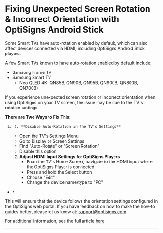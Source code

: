 # Fixing Unexpected Screen Rotation & Incorrect Orientation with OptiSigns Android Stick

Some Smart TVs have auto-rotation enabled by default, which can also affect devices connected via HDMI, including OptiSigns Android Stick players.

A few Smart TVs known to have auto-rotation enabled by default include:

  * Samsung Frame TV
  * Samsung Smart TV 
    * Neo QLED 4K (QN85B, QN90B, QN95B, QN900B, QN800B, QN700B)




If you experience unexpected screen rotation or incorrect orientation when using OptiSigns on your TV screen, the issue may be due to the TV's rotation settings.

**There are Two Ways to Fix This:**

  1.      1. **Disable Auto-Rotation in the TV's Settings**  

        * Open the TV's Settings Menu
        * Go to Display or Screen Settings
        * Find "Auto-Rotate" or "Screen Rotation"
        * Disable this option  
  

     2. **Adjust HDMI Input Settings for OptiSigns Players**
        * From the TV's Home Screen, navigate to the HDMI input where the OptiSigns Player is connected
        * Press and hold the Select button
        * Choose "Edit"
        * Change the device name/type to "PC"


  *     * 


This will ensure that the device follows the orientation settings configured in the OptiSigns web portal. If you have feedback on how to make the how-to guides better, please let us know at: [support@optisigns.com](mailto:support@optisigns.com)

For additional information, see the full article [here](https://support.optisigns.com/hc/en-us/articles/39488874989587)

---
